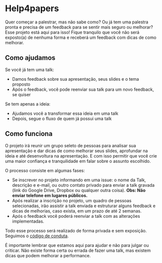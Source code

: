 # Help4papers

Quer começar a palestrar, mas não sabe como? Ou já tem uma palestra pronta e precisa de um feedback para se sentir mais seguro ou melhorar? Esse projeto está aqui para isso! Fique tranquilo que você não será exposto(a) de nenhuma forma e receberá um feedback com dicas de como melhorar.

## Como ajudamos
Se você já tem uma talk:

- Damos feedback sobre sua apresentação, seus slides e o tema proposto
- Após o feedback, você pode reenviar sua talk para um novo feedback, se quiser

Se tem apenas a ideia:

- Ajudamos você a transformar essa ideia em uma talk
- Depois, segue o fluxo de quem já possui uma talk

## Como funciona

O projeto irá reunir um grupo seleto de pessoas para analisar sua apresentação e dar dicas de como melhorar seus slides, aprofundar na ideia e até desenvoltura na apresentação. E com isso permitir que você crie uma maior confiança e tranquilidade em falar sobre o assunto escolhido.

O processo consiste em algumas fases:

- Se inscrever no projeto informando em uma issue: o nome da Talk, descrição e e-mail, ou outro contato privado para enviar a talk gravada (link do Google Drive, Dropbox ou qualquer outra coisa). **Obs: Não enviar telefone em lugares públicos.**
- Após realizar a inscrição no projeto, um quadro de pessoas selecionadas, irão assistir a talk enviada e estruturar alguns feedback e dicas de melhorias, caso exista, em um prazo de até 2 semanas.
- Após o feedback você poderá reenviar a talk com as alterações implementadas.

Todo esse processo será realizado de forma privada e sem exposição. Seguimos o [código de conduta](https://github.com/training-center/sobre/blob/master/CONDUCT.md).

É importante lembrar que estamos aqui para ajudar e não para julgar ou criticar. Não existe forma certa ou errada de fazer uma talk, mas existem dicas que podem melhorar a performance.
